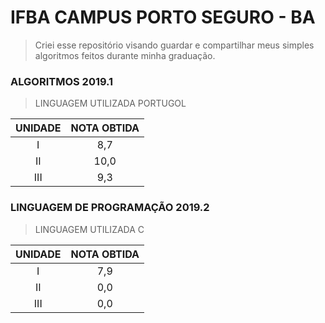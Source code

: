 # IFBA CAMPUS PORTO SEGURO - BA
> Criei esse repositório visando guardar e compartilhar meus simples algoritmos feitos durante minha graduação.
### ALGORITMOS 2019.1
> LINGUAGEM UTILIZADA PORTUGOL
 
| UNIDADE | NOTA OBTIDA |
|:-------:|:-----------:|
|    I    |     8,7     |
|    II   |     10,0    |
|   III   |     9,3     |
### LINGUAGEM DE PROGRAMAÇÃO 2019.2
> LINGUAGEM UTILIZADA C

| UNIDADE | NOTA OBTIDA |
|:-------:|:-----------:|
|    I    |      7,9    |
|    II   |      0,0    |
|   III   |      0,0    |
